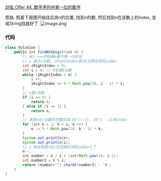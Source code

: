 [剑指 Offer 44. 数字序列中某一位的数字](https://leetcode-cn.com/problems/shu-zi-xu-lie-zhong-mou-yi-wei-de-shu-zi-lcof/solution/zhao-gui-lu-die-die-zhuang-zhuang-mo-suo-bian-jie-/)

思路: 照着下面图开始往后排n的位置, 找到n的数, 然后找到n在该数上的index, 变成String找就好了.
![image.png](https://pic.leetcode-cn.com/1605178898-rqbgia-image.png)


### 代码

```java
class Solution {
    public int findNthDigit(int n) {
        // 从1->+∞开始看n属于哪一位区间
        // i 表示i位数, iRightIndex表示i位数右侧的index
        int iRightIndex = 0;
        int i = 0; // 0就是0位数
        while (iRightIndex < n) {
            i ++;
            iRightIndex += 9 * Math.pow(10, i - 1) * i;
        }
        // n是i位数
        if (i == 0) {
            return 0;
        } else if (i == 1) {
            return n;
        }
        // 拿到n在i位数的范围区间[10^(i-1), 10^i - 1]的index
        for (int k = 1; k < i; k ++) {
            n -= 9 * Math.pow(10, k - 1) * k;
        }
        System.out.println(n);
        System.out.println(i);
        // n 现在就是n在i位范围区间的index+1了
        n--;
        int number = n / i + (int)Math.pow(10, i-1);
        int numberI = n % i;
        return (number+"").charAt(numberI) - '0';
    }
}
```